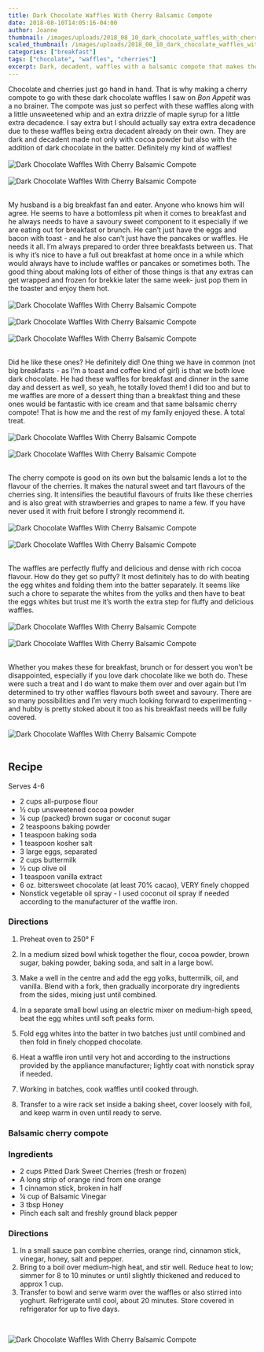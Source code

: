 ```yaml
---
title: Dark Chocolate Waffles With Cherry Balsamic Compote
date: 2018-08-10T14:05:16-04:00
author: Joanne
thumbnail: /images/uploads/2018_08_10_dark_chocolate_waffles_with_cherry_balsamic_compote_1.jpg
scaled_thumbnail: /images/uploads/2018_08_10_dark_chocolate_waffles_with_cherry_balsamic_compote_0.jpg
categories: ["breakfast"]
tags: ["chocolate", "waffles", "cherries"]
excerpt: Dark, decadent, waffles with a balsamic compote that makes the cherries sing
---
```


Chocolate and cherries just go hand in hand. That is why making a cherry compote to go with these dark chocolate waffles I saw on _Bon Appetit_ was a no brainer. The compote was just so perfect with these waffles along with a little unsweetened whip and an extra drizzle of maple syrup for a little extra decadence. I say extra but I should actually say extra extra decadence due to these waffles being extra decadent already on their own.  They are dark and decadent made not only with cocoa powder but also with the addition of dark chocolate in the batter. Definitely my kind of waffles!
</br>
</br>
![Dark Chocolate Waffles With Cherry Balsamic Compote](/images/uploads/2018_08_10_dark_chocolate_waffles_with_cherry_balsamic_compote_2.jpg)
</br>
</br>
![Dark Chocolate Waffles With Cherry Balsamic Compote](/images/uploads/2018_08_10_dark_chocolate_waffles_with_cherry_balsamic_compote_3.jpg)
</br>
</br>

My husband is a big breakfast fan and eater. Anyone who knows him will agree. He seems to have a bottomless pit when it comes to breakfast and he always needs to have a savoury sweet component to it especially if we are eating out for breakfast or brunch. He can’t just have the eggs and bacon with toast - and he also can’t just have the pancakes or waffles. He needs it all.  I’m always prepared to order three breakfasts between us. That is why it’s nice to have a full out breakfast at home once in a while which would always have to include waffles or pancakes or sometimes both. The good thing about making lots of either of those things is that any extras can get wrapped and frozen for brekkie later the same week- just pop them in the toaster and enjoy them hot.
</br>
</br>
![Dark Chocolate Waffles With Cherry Balsamic Compote](/images/uploads/2018_08_10_dark_chocolate_waffles_with_cherry_balsamic_compote_4.jpg)
</br>
</br>
![Dark Chocolate Waffles With Cherry Balsamic Compote](/images/uploads/2018_08_10_dark_chocolate_waffles_with_cherry_balsamic_compote_5.jpg)
</br>
</br>
![Dark Chocolate Waffles With Cherry Balsamic Compote](/images/uploads/2018_08_10_dark_chocolate_waffles_with_cherry_balsamic_compote_6.jpg)
</br>
</br> 

Did he like these ones? He definitely did! One thing we have in common (not big breakfasts - as I’m a toast and coffee kind of girl) is that we both love dark chocolate. He had these waffles for breakfast and dinner in the same day and dessert as well, so yeah, he totally loved them! I did too and but to me waffles are more of a dessert thing than a breakfast thing and these ones would be fantastic with ice cream and that same balsamic cherry compote! That is how me and the rest of my family enjoyed these. A total treat.
</br>
</br>
![Dark Chocolate Waffles With Cherry Balsamic Compote](/images/uploads/2018_08_10_dark_chocolate_waffles_with_cherry_balsamic_compote_7.jpg)
</br>
</br>
![Dark Chocolate Waffles With Cherry Balsamic Compote](/images/uploads/2018_08_10_dark_chocolate_waffles_with_cherry_balsamic_compote_8.jpg)
</br>
</br> 

The cherry compote is good on its own but the balsamic lends a lot to the flavour of the cherries. It makes the natural sweet and tart flavours of the cherries sing. It intensifies the beautiful flavours of fruits like these cherries and is also great with strawberries and grapes to name a few. If you have never used it with fruit before I strongly recommend it.
</br>
</br>
![Dark Chocolate Waffles With Cherry Balsamic Compote](/images/uploads/2018_08_10_dark_chocolate_waffles_with_cherry_balsamic_compote_9.jpg)
</br>
</br>
![Dark Chocolate Waffles With Cherry Balsamic Compote](/images/uploads/2018_08_10_dark_chocolate_waffles_with_cherry_balsamic_compote_10.jpg)
</br>
</br>

The waffles are perfectly fluffy and delicious and dense with rich cocoa flavour. How do they get so puffy? It most definitely has to do with beating the egg whites and folding them into the batter separately. It seems like such a chore to separate the whites from the yolks and then have to beat the eggs whites but trust me it’s worth the extra step for fluffy and delicious waffles.
</br>
</br>
![Dark Chocolate Waffles With Cherry Balsamic Compote](/images/uploads/2018_08_10_dark_chocolate_waffles_with_cherry_balsamic_compote_11.jpg)
</br>
</br>
![Dark Chocolate Waffles With Cherry Balsamic Compote](/images/uploads/2018_08_10_dark_chocolate_waffles_with_cherry_balsamic_compote_12.jpg)
</br>
</br>

Whether you makes these for breakfast, brunch or for dessert you won’t be disappointed, especially if you love dark chocolate like we both do.  These were such a treat and I do want to make them over and over again but I’m determined to try other waffles flavours both sweet and savoury. There are so many possibilities and I’m very much looking forward to experimenting - and hubby is pretty stoked about it too as his breakfast needs will be fully covered.
</br>
</br>
![Dark Chocolate Waffles With Cherry Balsamic Compote](/images/uploads/2018_08_10_dark_chocolate_waffles_with_cherry_balsamic_compote_13.jpg)
</br>
</br>

## Recipe
Serves 4-6 
</br>

* 2 cups all-purpose flour
* ½ cup unsweetened cocoa powder
* ¼ cup (packed) brown sugar or coconut sugar 
* 2 teaspoons baking powder
* 1 teaspoon baking soda
* 1 teaspoon kosher salt
* 3 large eggs, separated
* 2 cups buttermilk
* ½ cup olive oil
* 1 teaspoon vanilla extract
* 6 oz. bittersweet chocolate (at least 70% cacao), VERY finely chopped
* Nonstick vegetable oil spray - I used coconut oil spray if needed according to the manufacturer of the waffle iron. 
	
### Directions 

1. Preheat oven to 250° F 

2. In a medium sized bowl whisk together the flour, cocoa powder, brown sugar, baking powder, baking soda, and salt in a large bowl. 

3. Make a well in the centre and add the egg yolks, buttermilk, oil, and vanilla. Blend with a fork, then gradually incorporate dry ingredients from the sides, mixing just until combined.

4. In a separate small bowl using an electric mixer on medium-high speed, beat the egg whites until soft peaks form. 

5. Fold egg whites into the batter in two batches just until combined and then fold in finely chopped chocolate.

6. Heat a waffle iron until very hot and according to the instructions provided by the appliance manufacturer; lightly coat with nonstick spray if needed. 

7. Working in batches, cook waffles until cooked through. 

8. Transfer to a wire rack set inside a baking sheet, cover loosely with foil, and keep warm in oven until ready to serve.


### Balsamic cherry compote

### Ingredients

* 2 cups Pitted Dark Sweet Cherries (fresh or frozen) 
* A long strip of orange rind from one orange 
* 1 cinnamon stick, broken in half
* &frac14; cup of Balsamic Vinegar 
* 3 tbsp Honey
* Pinch each salt and freshly ground black pepper

### Directions

1. In a small sauce pan combine cherries, orange rind, cinnamon stick, vinegar, honey, salt and pepper. 
2. Bring to a boil over medium-high heat, and stir well. Reduce heat to low; simmer for 8 to 10 minutes or until slightly thickened and reduced to approx 1 cup.
3. Transfer to bowl and serve warm over the waffles or also stirred into yoghurt. Refrigerate until cool, about 20 minutes. Store covered in refrigerator for up to five days.
</br>

![Dark Chocolate Waffles With Cherry Balsamic Compote](/images/uploads/2018_08_10_dark_chocolate_waffles_with_cherry_balsamic_compote_14.jpg)

